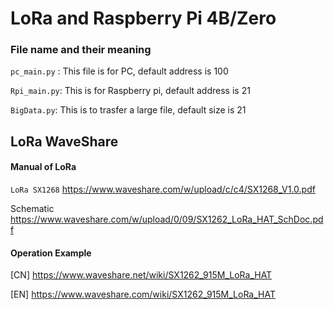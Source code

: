 # LoRa and Raspberry Pi 4B/Zero

### File name and their meaning
`pc_main.py` : This file is for PC, default address is 100

`Rpi_main.py`: This is for Raspberry pi, default address is 21

`BigData.py`: This is to trasfer a large file, default size is 21


## LoRa WaveShare

#### Manual of LoRa

 `LoRa SX1268` https://www.waveshare.com/w/upload/c/c4/SX1268_V1.0.pdf

Schematic https://www.waveshare.com/w/upload/0/09/SX1262_LoRa_HAT_SchDoc.pdf



#### Operation Example

[CN] https://www.waveshare.net/wiki/SX1262_915M_LoRa_HAT 

[EN] https://www.waveshare.com/wiki/SX1262_915M_LoRa_HAT
